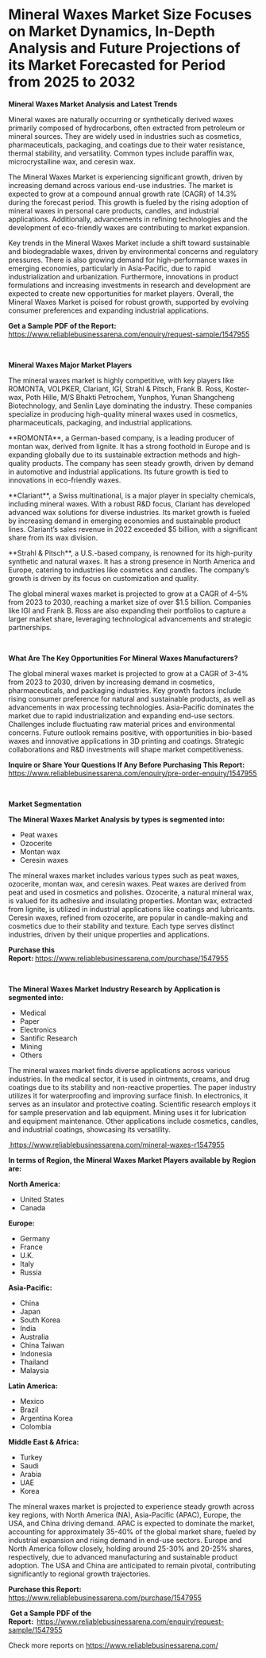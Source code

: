 <p><h1>Mineral Waxes Market Size Focuses on Market Dynamics, In-Depth Analysis and Future Projections of its Market Forecasted for Period from 2025 to 2032</h1></p><p><strong>Mineral Waxes Market Analysis and Latest Trends</strong></p>
<p><p>Mineral waxes are naturally occurring or synthetically derived waxes primarily composed of hydrocarbons, often extracted from petroleum or mineral sources. They are widely used in industries such as cosmetics, pharmaceuticals, packaging, and coatings due to their water resistance, thermal stability, and versatility. Common types include paraffin wax, microcrystalline wax, and ceresin wax.</p><p>The Mineral Waxes Market is experiencing significant growth, driven by increasing demand across various end-use industries. The market is expected to grow at a compound annual growth rate (CAGR) of 14.3% during the forecast period. This growth is fueled by the rising adoption of mineral waxes in personal care products, candles, and industrial applications. Additionally, advancements in refining technologies and the development of eco-friendly waxes are contributing to market expansion.</p><p>Key trends in the Mineral Waxes Market include a shift toward sustainable and biodegradable waxes, driven by environmental concerns and regulatory pressures. There is also growing demand for high-performance waxes in emerging economies, particularly in Asia-Pacific, due to rapid industrialization and urbanization. Furthermore, innovations in product formulations and increasing investments in research and development are expected to create new opportunities for market players. Overall, the Mineral Waxes Market is poised for robust growth, supported by evolving consumer preferences and expanding industrial applications.</p></p>
<p><strong>Get a Sample PDF of the Report:&nbsp;</strong> <a href="https://www.reliablebusinessarena.com/enquiry/request-sample/1547955?utm_campaign=2031&utm_medium=2&utm_source=Github&utm_content=ia&utm_term=29012025&utm_id=mineral-waxes">https://www.reliablebusinessarena.com/enquiry/request-sample/1547955</a></p>
<p>&nbsp;</p>
<p><strong>Mineral Waxes Major Market Players</strong></p>
<p><p>The mineral waxes market is highly competitive, with key players like ROMONTA, VOLPKER, Clariant, IGI, Strahl & Pitsch, Frank B. Ross, Koster-wax, Poth Hille, M/S Bhakti Petrochem, Yunphos, Yunan Shangcheng Biotechnology, and Senlin Laye dominating the industry. These companies specialize in producing high-quality mineral waxes used in cosmetics, pharmaceuticals, packaging, and industrial applications.</p><p>**ROMONTA**, a German-based company, is a leading producer of montan wax, derived from lignite. It has a strong foothold in Europe and is expanding globally due to its sustainable extraction methods and high-quality products. The company has seen steady growth, driven by demand in automotive and industrial applications. Its future growth is tied to innovations in eco-friendly waxes.</p><p>**Clariant**, a Swiss multinational, is a major player in specialty chemicals, including mineral waxes. With a robust R&D focus, Clariant has developed advanced wax solutions for diverse industries. Its market growth is fueled by increasing demand in emerging economies and sustainable product lines. Clariant’s sales revenue in 2022 exceeded $5 billion, with a significant share from its wax division.</p><p>**Strahl & Pitsch**, a U.S.-based company, is renowned for its high-purity synthetic and natural waxes. It has a strong presence in North America and Europe, catering to industries like cosmetics and candles. The company’s growth is driven by its focus on customization and quality.</p><p>The global mineral waxes market is projected to grow at a CAGR of 4-5% from 2023 to 2030, reaching a market size of over $1.5 billion. Companies like IGI and Frank B. Ross are also expanding their portfolios to capture a larger market share, leveraging technological advancements and strategic partnerships.</p></p>
<p>&nbsp;</p>
<p><strong>What Are The Key Opportunities For Mineral Waxes Manufacturers?</strong></p>
<p><p>The global mineral waxes market is projected to grow at a CAGR of 3-4% from 2023 to 2030, driven by increasing demand in cosmetics, pharmaceuticals, and packaging industries. Key growth factors include rising consumer preference for natural and sustainable products, as well as advancements in wax processing technologies. Asia-Pacific dominates the market due to rapid industrialization and expanding end-use sectors. Challenges include fluctuating raw material prices and environmental concerns. Future outlook remains positive, with opportunities in bio-based waxes and innovative applications in 3D printing and coatings. Strategic collaborations and R&D investments will shape market competitiveness.</p></p>
<p><strong>Inquire or Share Your Questions If Any Before Purchasing This Report:</strong> <a href="https://www.reliablebusinessarena.com/enquiry/pre-order-enquiry/1547955?utm_campaign=2031&utm_medium=2&utm_source=Github&utm_content=ia&utm_term=29012025&utm_id=mineral-waxes">https://www.reliablebusinessarena.com/enquiry/pre-order-enquiry/1547955</a></p>
<p>&nbsp;</p>
<p><strong>Market Segmentation</strong></p>
<p><strong>The Mineral Waxes Market Analysis by types is segmented into:</strong></p>
<p><ul><li>Peat waxes</li><li>Ozocerite</li><li>Montan wax</li><li>Ceresin waxes</li></ul></p>
<p><p>The mineral waxes market includes various types such as peat waxes, ozocerite, montan wax, and ceresin waxes. Peat waxes are derived from peat and used in cosmetics and polishes. Ozocerite, a natural mineral wax, is valued for its adhesive and insulating properties. Montan wax, extracted from lignite, is utilized in industrial applications like coatings and lubricants. Ceresin waxes, refined from ozocerite, are popular in candle-making and cosmetics due to their stability and texture. Each type serves distinct industries, driven by their unique properties and applications.</p></p>
<p><strong>Purchase this Report:&nbsp;</strong><a href="https://www.reliablebusinessarena.com/purchase/1547955?utm_campaign=2031&utm_medium=2&utm_source=Github&utm_content=ia&utm_term=29012025&utm_id=mineral-waxes">https://www.reliablebusinessarena.com/purchase/1547955</a></p>
<p>&nbsp;</p>
<p><strong>The Mineral Waxes Market Industry Research by Application is segmented into:</strong></p>
<p><ul><li>Medical</li><li>Paper</li><li>Electronics</li><li>Santific Research</li><li>Mining</li><li>Others</li></ul></p>
<p><p>The mineral waxes market finds diverse applications across various industries. In the medical sector, it is used in ointments, creams, and drug coatings due to its stability and non-reactive properties. The paper industry utilizes it for waterproofing and improving surface finish. In electronics, it serves as an insulator and protective coating. Scientific research employs it for sample preservation and lab equipment. Mining uses it for lubrication and equipment maintenance. Other applications include cosmetics, candles, and industrial coatings, showcasing its versatility.</p></p>
<p><a href="https://www.reliablebusinessarena.com/mineral-waxes-r1547955?utm_campaign=2031&utm_medium=2&utm_source=Github&utm_content=ia&utm_term=29012025&utm_id=mineral-waxes">&nbsp;https://www.reliablebusinessarena.com/mineral-waxes-r1547955</a></p>
<p><strong>In terms of Region, the Mineral Waxes Market Players available by Region are:</strong></p>
<p>
    <p> <strong> North America: </strong>
        <ul>
            <li>United States</li>
            <li>Canada</li>
        </ul>
        </p> 
    <p> <strong> Europe: </strong>
        <ul>
            <li>Germany</li>
            <li>France</li>
            <li>U.K.</li>
            <li>Italy</li>
            <li>Russia</li>
        </ul>
        </p> 
    <p> <strong> Asia-Pacific: </strong>
        <ul>
            <li>China</li>
            <li>Japan</li>
            <li>South Korea</li>
            <li>India</li>
            <li>Australia</li>
            <li>China Taiwan</li>
            <li>Indonesia</li>
            <li>Thailand</li>
            <li>Malaysia</li>
        </ul>
        </p> 
    <p> <strong> Latin America: </strong>
        <ul>
            <li>Mexico</li>
            <li>Brazil</li>
            <li>Argentina Korea</li>
            <li>Colombia</li>
        </ul>
        </p> 
    <p> <strong> Middle East & Africa: </strong>
        <ul>
            <li>Turkey</li>
            <li>Saudi</li>
            <li>Arabia</li>
            <li>UAE</li>
            <li>Korea</li>
        </ul>
    </p>
    </p>
<p><p>The mineral waxes market is projected to experience steady growth across key regions, with North America (NA), Asia-Pacific (APAC), Europe, the USA, and China driving demand. APAC is expected to dominate the market, accounting for approximately 35-40% of the global market share, fueled by industrial expansion and rising demand in end-use sectors. Europe and North America follow closely, holding around 25-30% and 20-25% shares, respectively, due to advanced manufacturing and sustainable product adoption. The USA and China are anticipated to remain pivotal, contributing significantly to regional growth trajectories.</p></p>
<p><strong>Purchase this Report: </strong><a href="https://www.reliablebusinessarena.com/purchase/1547955?utm_campaign=2031&utm_medium=2&utm_source=Github&utm_content=ia&utm_term=29012025&utm_id=mineral-waxes">https://www.reliablebusinessarena.com/purchase/1547955</a></p>
<p>&nbsp;<strong>Get a Sample PDF of the Report:&nbsp;&nbsp;</strong><a href="https://www.reliablebusinessarena.com/enquiry/request-sample/1547955?utm_campaign=2031&utm_medium=2&utm_source=Github&utm_content=ia&utm_term=29012025&utm_id=mineral-waxes">https://www.reliablebusinessarena.com/enquiry/request-sample/1547955</a></p>
<p><strong></strong></p>
<p>Check more reports on <a href="https://www.reliablebusinessarena.com/?utm_campaign=2031&utm_medium=2&utm_source=Github&utm_content=ia&utm_term=29012025&utm_id=mineral-waxes">https://www.reliablebusinessarena.com/</a></p>